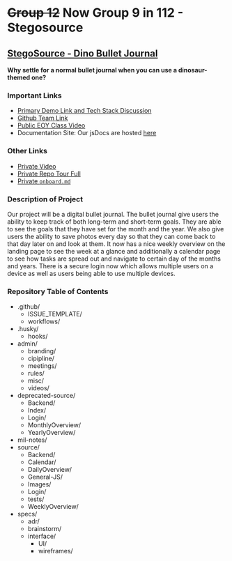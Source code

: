 # ~~Group 12~~ Now Group 9 in 112 - Stegosource

## [StegoSource - Dino Bullet Journal](https://stegosource-9lives.web.app/Login/Login.html)<br/>
**Why settle for a normal bullet journal when you can use a dinosaur-themed one?**

### Important Links
- [Primary Demo Link and Tech Stack Discussion](https://drive.google.com/file/d/1E1s4PZXU5OLTqc-oXvh5q-XFKtvUK186/view?usp=sharing)
- [Github Team Link](https://cse112-sp22-group9.github.io/cse112-sp22-group9/)<br/>
- [Public EOY Class Video](https://drive.google.com/file/d/1PkCkvBnN_DA7AiZF33Rz0WhX9MXZ7oq9/view?usp=sharing)<br/>
- Documentation Site: Our jsDocs are hosted [here](https://dustinlin.github.io/CSE112-sp22-group9-docs/)

### Other Links
- [Private Video](https://drive.google.com/file/d/1bw-IlyLXie5D7P8osfj3C8gKA8yBQPKL/view?usp=sharing)
- [Private Repo Tour Full](https://drive.google.com/file/d/1kE1DfQ3WUvhkmQOU8BG4-1HTqu7XVrTw/view?usp=sharing)
- [Private `onboard.md`](https://github.com/CSE112-sp22-group9/cse112-sp22-group9/blob/98b95ba2db2c64573208e6da4848bfb6a0e22b16/specs/onboarding_pipeline.md)

### Description of Project
Our project will be a digital bullet journal. The bullet journal give users the ability to keep track of both long-term and short-term goals. They are able to see the goals that they have set for the month and the year. We also give users the ability to save photos every day so that they can come back to that day later on and look at them. It now has a nice weekly overview on the landing page to see the week at a glance and additionally a calendar page to see how tasks are spread out and navigate to certain day of the months and years. There is a secure login now which allows multiple users on a device as well as users being able to use multiple devices.

### Repository Table of Contents
- .github/
  - ISSUE_TEMPLATE/
  - workflows/
- .husky/
  - hooks/
- admin/
  - branding/
  - cipipline/
  - meetings/
  - rules/
  - misc/
  - videos/
- deprecated-source/
  - Backend/
  - Index/
  - Login/
  - MonthlyOverview/
  - YearlyOverview/
- mil-notes/
- source/
  - Backend/
  - Calendar/
  - DailyOverview/
  - General-JS/
  - Images/
  - Login/
  - tests/
  - WeeklyOverview/
- specs/
  - adr/
  - brainstorm/
  - interface/
    - UI/
    - wireframes/
